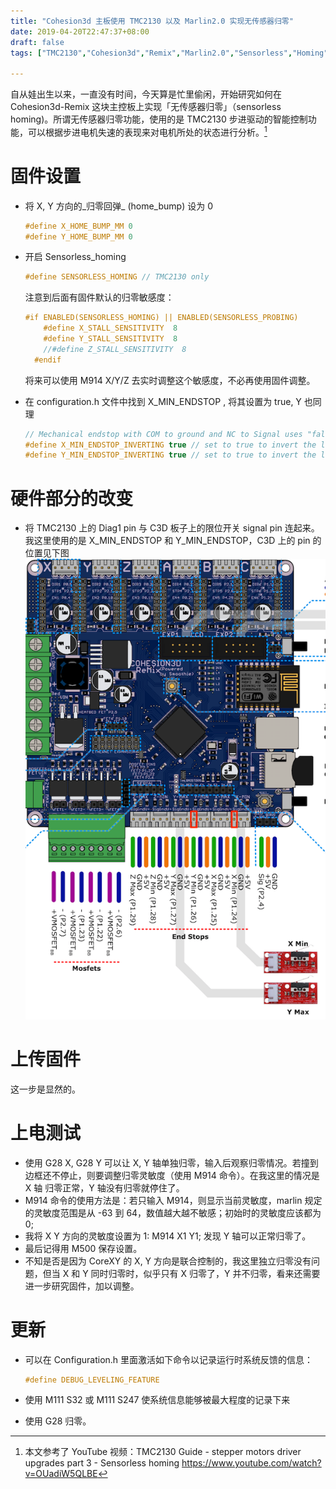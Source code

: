 ```yaml
---
title: "Cohesion3d 主板使用 TMC2130 以及 Marlin2.0 实现无传感器归零"
date: 2019-04-20T22:47:37+08:00
draft: false
tags: ["TMC2130","Cohesion3d","Remix","Marlin2.0","Sensorless","Homing"]

---
```


自从娃出生以来，一直没有时间，今天算是忙里偷闲，开始研究如何在 Cohesion3d-Remix 这块主控板上实现「无传感器归零」（sensorless homing)。所谓无传感器归零功能，使用的是 TMC2130 步进驱动的智能控制功能，可以根据步进电机失速的表现来对电机所处的状态进行分析。[^1]

# 固件设置

- 将 X, Y 方向的_归零回弹_ (home_bump) 设为 0

  ```c++
  #define X_HOME_BUMP_MM 0
  #define Y_HOME_BUMP_MM 0
  ```

- 开启 Sensorless_homing

  ```c++
  #define SENSORLESS_HOMING // TMC2130 only
  ```

  注意到后面有固件默认的归零敏感度：

  ```c++
  #if ENABLED(SENSORLESS_HOMING) || ENABLED(SENSORLESS_PROBING)
      #define X_STALL_SENSITIVITY  8
      #define Y_STALL_SENSITIVITY  8
      //#define Z_STALL_SENSITIVITY  8
    #endif
  ```

  将来可以使用 M914 X/Y/Z  去实时调整这个敏感度，不必再使用固件调整。

- 在 configuration.h 文件中找到 X_MIN_ENDSTOP , 将其设置为 true, Y 也同理

  ```c++
  // Mechanical endstop with COM to ground and NC to Signal uses "false" here (most common setup).
  #define X_MIN_ENDSTOP_INVERTING true // set to true to invert the logic of the endstop.
  #define Y_MIN_ENDSTOP_INVERTING true // set to true to invert the logic of the endstop.
  ```

# 硬件部分的改变

- 将 TMC2130 上的 Diag1 pin 与 C3D 板子上的限位开关 signal pin 连起来。我这里使用的是 X_MIN_ENDSTOP 和 Y_MIN_ENDSTOP，C3D 上的 pin 的位置见下图![Endstop pins](./images/endstop-wiring.png)

# 上传固件

这一步是显然的。

# 上电测试

- 使用 G28 X, G28 Y 可以让 X, Y 轴单独归零，输入后观察归零情况。若撞到边框还不停止，则要调整归零灵敏度（使用 M914 命令）。在我这里的情况是 X 轴 归零正常，Y 轴没有归零就停住了。
- M914 命令的使用方法是：若只输入 M914，则显示当前灵敏度，marlin 规定的灵敏度范围是从 -63 到 64，数值越大越不敏感；初始时的灵敏度应该都为 0;
- 我将 X Y 方向的灵敏度设置为 1: M914 X1 Y1; 发现 Y 轴可以正常归零了。
- 最后记得用 M500 保存设置。
- 不知是否是因为 CoreXY 的 X, Y 方向是联合控制的，我这里独立归零没有问题，但当 X 和 Y 同时归零时，似乎只有 X 归零了，Y 并不归零，看来还需要进一步研究固件，加以调整。

# 更新

- 可以在 Configuration.h 里面激活如下命令以记录运行时系统反馈的信息：

  ```c++
  #define DEBUG_LEVELING_FEATURE
  ```

- 使用 M111 S32 或 M111 S247 使系统信息能够被最大程度的记录下来

- 使用 G28 归零。

[^1]:本文参考了 YouTube 视频：TMC2130 Guide - stepper motors driver upgrades part 3 - Sensorless homing <https://www.youtube.com/watch?v=OUadiW5QLBE>